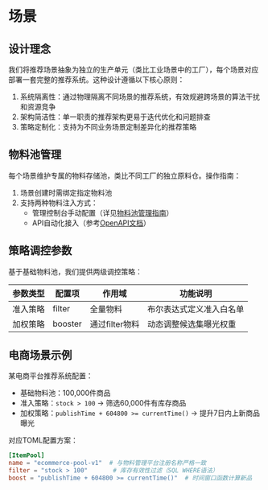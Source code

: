 # 场景

## 设计理念

我们将推荐场景抽象为独立的生产单元（类比工业场景中的工厂），每个场景对应部署一套完整的推荐系统。这种设计遵循以下核心原则：

1. 系统隔离性：通过物理隔离不同场景的推荐系统，有效规避跨场景的算法干扰和资源竞争
2. 架构简洁性：单一职责的推荐架构更易于迭代优化和问题排查
3. 策略定制化：支持为不同业务场景定制差异化的推荐策略

## 物料池管理

每个场景维护专属的物料存储池，类比不同工厂的独立原料仓。操作指南：

1. 场景创建时需绑定指定物料池
2. 支持两种物料注入方式：
   - 管理控制台手动配置（详见[物料池管理指南](https://gpt.transsion.com/API-Reference/itempool.md)）
   - API自动化接入（参考[OpenAPI文档](https://gpt.transsion.com/API-Reference/itempool.md)）

## 策略调控参数

基于基础物料池，我们提供两级调控策略：

| 参数类型 | 配置项     | 作用域        | 功能说明         |
| ---- | ------- | ---------- | ------------ |
| 准入策略 | filter  | 全量物料       | 布尔表达式定义准入白名单 |
| 加权策略 | booster | 通过filter物料 | 动态调整候选集曝光权重  |

## 电商场景示例

某电商平台推荐系统配置：

- 基础物料池：100,000件商品
- 准入策略：`stock > 100` → 筛选60,000件有库存商品
- 加权策略：`publishTime + 604800 >= currentTime()` → 提升7日内上新商品曝光

对应TOML配置方案：

```toml
[ItemPool]
name = "ecommerce-pool-v1"  # 与物料管理平台注册名称严格一致
filter = "stock > 100"       # 库存有效性过滤（SQL WHERE语法）
boost = "publishTime + 604800 >= currentTime()"  # 时间窗口函数计算新品
```

